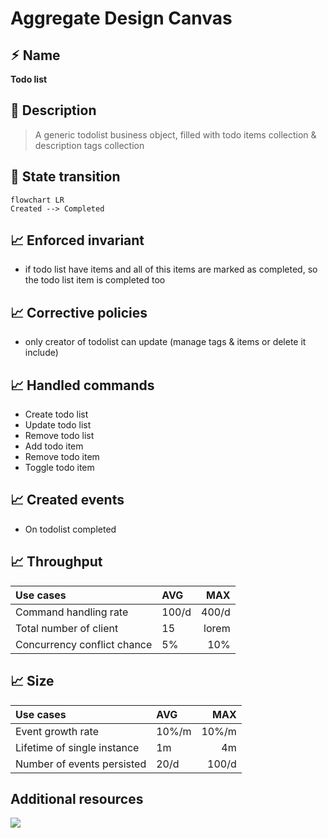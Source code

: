 # Aggregate Design Canvas

## ⚡︎ Name

**Todo list**

## 🎯 Description

> A generic todolist business object, filled with todo items collection & description tags collection

## 🎯 State transition

```mermaid
flowchart LR
Created --> Completed
```

## 📈 Enforced invariant

- if todo list have items and all of this items are marked as completed, so the todo list item is completed too

## 📈 Corrective policies

- only creator of todolist can update (manage tags & items or delete it include)

## 📈 Handled commands

- Create todo list
- Update todo list
- Remove todo list
- Add todo item
- Remove todo item
- Toggle todo item

## 📈 Created events

- On todolist completed

## 📈 Throughput 

| Use cases                   | AVG   |   MAX |
|:----------------------------|:------|------:|
| Command handling rate       | 100/d | 400/d |
| Total number of client      | 15    | lorem |
| Concurrency conflict chance | 5%    |   10% |

## 📈 Size

| Use cases                   | AVG   |   MAX |
|:----------------------------|:------|------:|
| Event growth rate           | 10%/m | 10%/m |
| Lifetime of single instance | 1m    |    4m |
| Number of events persisted  | 20/d  | 100/d |

## Additional resources

![](https://github.com/ddd-crew/ddd-starter-modelling-process/raw/master/resources/aggregate-design-canvas-v1.jpg)
